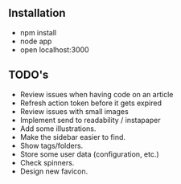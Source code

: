 ## Installation 

* npm install
* node app
* open localhost:3000


## TODO's

* Review issues when having code on an article
* Refresh action token before it gets expired
* Review issues with small images
* Implement send to readability / instapaper
* Add some illustrations.
* Make the sidebar easier to find.
* Show tags/folders.
* Store some user data (configuration, etc.)
* Check spinners.
* Design new favicon.

